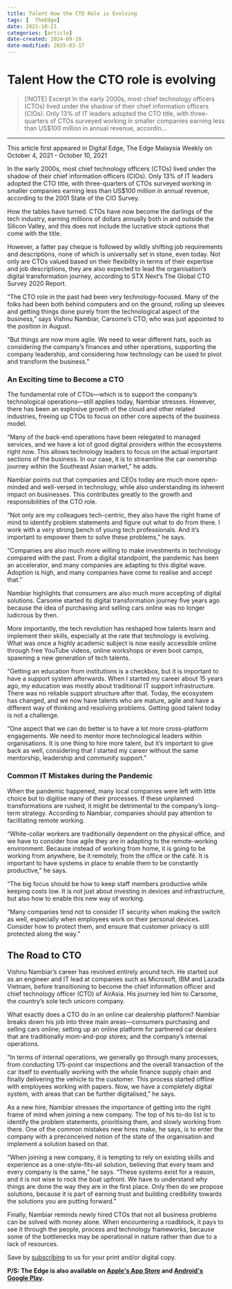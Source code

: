 ```yaml
---
title: Talent How the CTO Role is Evolving
tags: [  TheEdge]
date: 2021-10-21
categories: [article]
date-created: 2024-09-10
date-modified: 2025-03-17
---
```


# Talent How the CTO role is evolving

> [!NOTE] Excerpt
> In the early 2000s, most chief technology officers (CTOs) lived under the shadow of their chief information officers (CIOs). Only 13% of IT leaders adopted the CTO title, with three-quarters of CTOs surveyed working in smaller companies earning less than US$100 million in annual revenue, accordin…

---

This article first appeared in Digital Edge, The Edge Malaysia Weekly on October 4, 2021 - October 10, 2021

In the early 2000s, most chief technology officers (CTOs) lived under the shadow of their chief information officers (CIOs). Only 13% of IT leaders adopted the CTO title, with three-quarters of CTOs surveyed working in smaller companies earning less than US$100 million in annual revenue, according to the 2001 State of the CIO Survey.

How the tables have turned. CTOs have now become the darlings of the tech industry, earning millions of dollars annually both in and outside the Silicon Valley, and this does not include the lucrative stock options that come with the title.

However, a fatter pay cheque is followed by wildly shifting job requirements and descriptions, none of which is universally set in stone, even today. Not only are CTOs valued based on their flexibility in terms of their expertise and job descriptions, they are also expected to lead the organisation’s digital transformation journey, according to STX Next’s The Global CTO Survey 2020 Report.

“The CTO role in the past had been very technology-focused. Many of the folks had been both behind computers and on the ground, rolling up sleeves and getting things done purely from the technological aspect of the business,” says Vishnu Nambiar, Carsome’s CTO, who was just appointed to the position in August.

“But things are now more agile. We need to wear different hats, such as considering the company’s finances and other operations, supporting the company leadership, and considering how technology can be used to pivot and transform the business.”

### An Exciting time to Become a CTO

The fundamental role of CTOs—which is to support the company’s technological operations—still applies today, Nambiar stresses. However, there has been an explosive growth of the cloud and other related industries, freeing up CTOs to focus on other core aspects of the business model.

“Many of the back-end operations have been relegated to managed services, and we have a lot of good digital providers within the ecosystems right now. This allows technology leaders to focus on the actual important sections of the business. In our case, it is to streamline the car ownership journey within the Southeast Asian market,” he adds.

Nambiar points out that companies and CEOs today are much more open-minded and well-versed in technology, while also understanding its inherent impact on businesses. This contributes greatly to the growth and responsibilities of the CTO role.

“Not only are my colleagues tech-centric, they also have the right frame of mind to identify problem statements and figure out what to do from there. I work with a very strong bench of young tech professionals. And it’s important to empower them to solve these problems,” he says.

“Companies are also much more willing to make investments in technology compared with the past. From a digital standpoint, the pandemic has been an accelerator, and many companies are adapting to this digital wave. Adoption is high, and many companies have come to realise and accept that.”

Nambiar highlights that consumers are also much more accepting of digital solutions. Carsome started its digital transformation journey five years ago because the idea of purchasing and selling cars online was no longer ludicrous by then.

More importantly, the tech revolution has reshaped how talents learn and implement their skills, especially at the rate that technology is evolving. What was once a highly academic subject is now easily accessible online through free YouTube videos, online workshops or even boot camps, spawning a new generation of tech talents.

“Getting an education from institutions is a checkbox, but it is important to have a support system afterwards. When I started my career about 15 years ago, my education was mostly about traditional IT support infrastructure. There was no reliable support structure after that. Today, the ecosystem has changed, and we now have talents who are mature, agile and have a different way of thinking and resolving problems. Getting good talent today is not a challenge.

“One aspect that we can do better is to have a lot more cross-platform engagements. We need to mentor more technological leaders within organisations. It is one thing to hire more talent, but it’s important to give back as well, considering that I started my career without the same mentorship, leadership and community support.”

### Common IT Mistakes during the Pandemic

When the pandemic happened, many local companies were left with little choice but to digitise many of their processes. If these unplanned transformations are rushed, it might be detrimental to the company’s long-term strategy. According to Nambiar, companies should pay attention to facilitating remote working.

“White-collar workers are traditionally dependent on the physical office, and we have to consider how agile they are in adapting to the remote-working environment. Because instead of working from home, it is going to be working from anywhere, be it remotely, from the office or the café. It is important to have systems in place to enable them to be constantly productive,” he says.

“The big focus should be how to keep staff members productive while keeping costs low. It is not just about investing in devices and infrastructure, but also how to enable this new way of working.

“Many companies tend not to consider IT security when making the switch as well, especially when employees work on their personal devices. Consider how to protect them, and ensure that customer privacy is still protected along the way.”

## The Road to CTO

Vishnu Nambiar’s career has revolved entirely around tech. He started out as an engineer and IT lead at companies such as Microsoft, IBM and Lazada Vietnam, before transitioning to become the chief information officer and chief technology officer (CTO) of AirAsia. His journey led him to Carsome, the country’s sole tech unicorn company.

What exactly does a CTO do in an online car dealership platform? Nambiar breaks down his job into three main areas—consumers purchasing and selling cars online; setting up an online platform for partnered car dealers that are traditionally mom-and-pop stores; and the company’s internal operations.

“In terms of internal operations, we generally go through many processes, from conducting 175-point car inspections and the overall transaction of the car itself to eventually working with the whole finance supply chain and finally delivering the vehicle to the customer. This process started offline with employees working with papers. Now, we have a completely digital system, with areas that can be further digitalised,” he says.

As a new hire, Nambiar stresses the importance of getting into the right frame of mind when joining a new company. The top of his to-do list is to identify the problem statements, prioritising them, and slowly working from there. One of the common mistakes new hires make, he says, is to enter the company with a preconceived notion of the state of the organisation and implement a solution based on that.

“When joining a new company, it is tempting to rely on existing skills and experience as a one-style-fits-all solution, believing that every team and every company is the same,” he says. “These systems exist for a reason, and it is not wise to rock the boat upfront. We have to understand why things are done the way they are in the first place. Only then do we propose solutions, because it is part of earning trust and building credibility towards the solutions you are putting forward.”

Finally, Nambiar reminds newly hired CTOs that not all business problems can be solved with money alone. When encountering a roadblock, it pays to see it through the people, process and technology frameworks, because some of the bottlenecks may be operational in nature rather than due to a lack of resources.

Save by [subscribing](https://subscribe.theedgemalaysia.com/) to us for your print and/or digital copy.

**P/S: The Edge is also available on [Apple's App Store](https://itunes.apple.com/us/app/the-edge-markets/id990567068?ls=1&mt=8) and [Android's Google Play](https://play.google.com/store/apps/details?id=com.bizedge.theedgemarkets.malaysia).**
